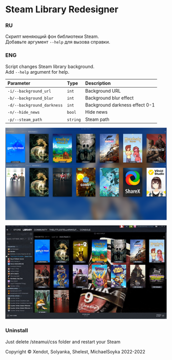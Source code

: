 
# Steam Library Redesigner

### RU
Скрипт меняющий фон библиотеки Steam.  
Добавьте аргумент `--help` для вызова справки.


### ENG

Script changes Steam library background.  
Add `--help` argument for help.

| Parameter                 | Type     | Description                    |
| :------------------------ | :------- | :----------------------------- |
| `-i/--background_url`     | `int`    | Background URL                 |
| `-b/--background_blur`    | `int`    | Background blur effect         |
| `-d/--background_darkness`| `int`    | Background darkness effect 0-1 |
| `-n/--hide_news`          | `bool`   | Hide news                      |
| `-p/--steam_path`         | `string` | Steam path                     |

![Logo](https://github.com/Michael-Soyka/steam-lib-designer/blob/master/prev.PNG?raw=true)

![Logo1](https://github.com/Michael-Soyka/steam-lib-designer/blob/master/PREV.gif?raw=true)

### Uninstall

Just delete <stampath>/steamui/css folder and restart your Steam

Сopyright © Xendot, Solyanka, Shelest, MichaelSoyka 2022-2022

